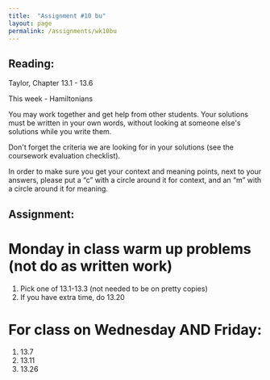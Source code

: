 ```yaml
---
title:  "Assignment #10 bu"
layout: page
permalink: /assignments/wk10bu
---
```


## Reading:  
Taylor, Chapter 13.1 - 13.6

This week - Hamiltonians

You may work together and get help from other students. Your solutions must be written in your own words, without looking at someone else's solutions while you write them.

Don't forget the criteria we are looking for in your solutions (see the coursework evaluation checklist).

In order to make sure you get your context and meaning points,
next to your answers, please put a “c” with a circle around it for context, and an “m” with a circle around it for meaning.

## Assignment:
# Monday in class warm up problems (not do as written work)

1. Pick one of 13.1-13.3 (not needed to be on pretty copies)
2. If you have extra time, do 13.20

# For class on Wednesday AND Friday:

1. 13.7
2. 13.11
3. 13.26
